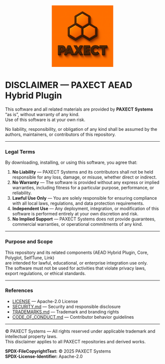<p align="center">
  <img src="ChatGPT%20Image%202%20okt%202025%2C%2022_33_51.png" alt="PAXECT logo" width="200"/>
</p>

# DISCLAIMER — PAXECT AEAD Hybrid Plugin

This software and all related materials are provided by **PAXECT Systems** “as is”, without warranty of any kind.  
Use of this software is at your own risk.

No liability, responsibility, or obligation of any kind shall be assumed by the authors, maintainers, or contributors of this repository.

---

### Legal Terms

By downloading, installing, or using this software, you agree that:

1. **No Liability** — PAXECT Systems and its contributors shall not be held responsible for any loss, damage, or misuse, whether direct or indirect.  
2. **No Warranty** — The software is provided without any express or implied warranties, including fitness for a particular purpose, performance, or reliability.  
3. **Lawful Use Only** — You are solely responsible for ensuring compliance with all local laws, regulations, and data protection requirements.  
4. **Independent Use** — Any deployment, integration, or modification of this software is performed entirely at your own discretion and risk.  
5. **No Implied Support** — PAXECT Systems does not provide guarantees, commercial warranties, or operational commitments of any kind.

---

### Purpose and Scope

This repository and its related components (AEAD Hybrid Plugin, Core, Polyglot, SelfTune, Link)  
are intended for lawful, educational, or enterprise integration use only.  
The software must not be used for activities that violate privacy laws, export regulations, or ethical standards.

---

### References

- [LICENSE](./LICENSE) — Apache-2.0 License  
- [SECURITY.md](./SECURITY.md) — Security and responsible disclosure  
- [TRADEMARKS.md](./TRADEMARKS.md) — Trademark and branding rights  
- [CODE_OF_CONDUCT.md](./CODE_OF_CONDUCT.md) — Contributor behavior guidelines

---

© PAXECT Systems — All rights reserved under applicable trademark and intellectual property laws.  
This disclaimer applies to all PAXECT repositories and derived works.

**SPDX-FileCopyrightText:** © 2025 PAXECT Systems  
**SPDX-License-Identifier:** Apache-2.0
